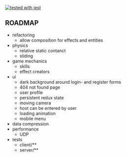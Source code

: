 [![tested with jest](https://img.shields.io/badge/tested_with-jest-99424f.svg)](https://github.com/facebook/jest)

## ROADMAP

- refactoring
  - allow composition for effects and entities
- physics
  - relative static contanct
  - sliding
- game mechanics
  - skills
  - effect creators
- ui
  - dark background around login- and register forms
  - 404 not found page
  - user profile
  - persistent redux state
  - moving camera
  - host can be entered by user
  - loading animation
  - mobile menu
- data compression
- performance
  - UDP
- tests
  - client/**
  - server/**
